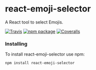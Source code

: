 # react-emoji-selector

A React tool to select Emojis.

[![Travis][build-badge]][build]
[![npm package][npm-badge]][npm]
[![Coveralls][coveralls-badge]][coveralls]

### Installing
To install react-emoji-selector use npm:
```
npm install react-emoji-selector
```

[build-badge]: https://img.shields.io/travis/user/repo/master.png?style=flat-square
[build]: https://travis-ci.org/user/repo

[npm-badge]: https://img.shields.io/npm/v/npm-package.png?style=flat-square
[npm]: https://www.npmjs.org/package/npm-package

[coveralls-badge]: https://img.shields.io/coveralls/user/repo/master.png?style=flat-square
[coveralls]: https://coveralls.io/github/user/repo
